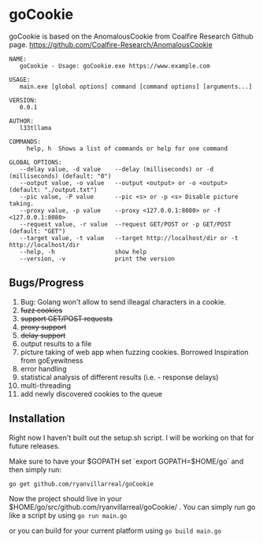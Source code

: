 # goCookie
goCookie is based on the AnomalousCookie from Coalfire Research Github page.  https://github.com/Coalfire-Research/AnomalousCookie

```
NAME:
   goCookie - Usage: goCookie.exe https://www.example.com

USAGE:
   main.exe [global options] command [command options] [arguments...]

VERSION:
   0.0.1

AUTHOR:
   l33tllama

COMMANDS:
     help, h  Shows a list of commands or help for one command

GLOBAL OPTIONS:
   --delay value, -d value    --delay (milliseconds) or -d (milliseconds) (default: "0")
   --output value, -o value   --output <output> or -o <output>  (default: "./output.txt")
   --pic value, -P value      --pic <s> or -p <s> Disable picture taking.
   --proxy value, -p value    --proxy <127.0.0.1:8080> or -f <127.0.0.1:8080>
   --request value, -r value  --request GET/POST or -p GET/POST (default: "GET")
   --target value, -t value   --target http://localhost/dir or -t http://localhost/dir
   --help, -h                 show help
   --version, -v              print the version
```

## Bugs/Progress
1.  Bug: Golang won't allow to send illeagal characters in a cookie.  
2.  ~~fuzz cookies~~
3.  ~~support GET/POST requests~~
4.  ~~proxy support~~
5.  ~~delay support~~
6.  output results to a file
7.  picture taking of web app when fuzzing cookies.  Borrowed Inspiration from goEyewitness
8.  error handling
9.  statistical analysis of different results (i.e. - response delays)
10.  multi-threading
11. add newly discovered cookies to the queue


## Installation
Right now I haven't built out the setup.sh script.  I will be working on that for future releases.  

Make sure to have your $GOPATH set `export GOPATH=$HOME/go` and then simply run: 

```
go get github.com/ryanvillarreal/goCookie
```

Now the project should live in your $HOME/go/src/github.com/ryanvillarreal/goCookie/ .  You can simply run go like a script by using 
`go run main.go`

or you can build for your current platform using `go build main.go`
